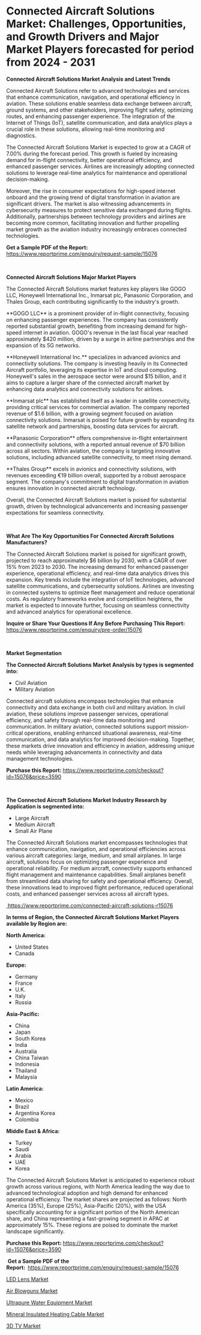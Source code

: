 <p><h1>Connected Aircraft Solutions Market: Challenges, Opportunities, and Growth Drivers and Major Market Players forecasted for period from 2024 - 2031</h1></p><p><strong>Connected Aircraft Solutions Market Analysis and Latest Trends</strong></p>
<p><p>Connected Aircraft Solutions refer to advanced technologies and services that enhance communication, navigation, and operational efficiency in aviation. These solutions enable seamless data exchange between aircraft, ground systems, and other stakeholders, improving flight safety, optimizing routes, and enhancing passenger experience. The integration of the Internet of Things (IoT), satellite communication, and data analytics plays a crucial role in these solutions, allowing real-time monitoring and diagnostics.</p><p>The Connected Aircraft Solutions Market is expected to grow at a CAGR of 7.00% during the forecast period. This growth is fueled by increasing demand for in-flight connectivity, better operational efficiency, and enhanced passenger services. Airlines are increasingly adopting connected solutions to leverage real-time analytics for maintenance and operational decision-making. </p><p>Moreover, the rise in consumer expectations for high-speed internet onboard and the growing trend of digital transformation in aviation are significant drivers. The market is also witnessing advancements in cybersecurity measures to protect sensitive data exchanged during flights. Additionally, partnerships between technology providers and airlines are becoming more common, facilitating innovation and further propelling market growth as the aviation industry increasingly embraces connected technologies.</p></p>
<p><strong>Get a Sample PDF of the Report:&nbsp;</strong> <a href="https://www.reportprime.com/enquiry/request-sample/15076?utm_campaign=1995&utm_medium=2&utm_source=Github&utm_content=ia&utm_term=25122024&utm_id=connected-aircraft-solutions">https://www.reportprime.com/enquiry/request-sample/15076</a></p>
<p>&nbsp;</p>
<p><strong>Connected Aircraft Solutions Major Market Players</strong></p>
<p><p>The Connected Aircraft Solutions market features key players like GOGO LLC, Honeywell International Inc., Inmarsat plc, Panasonic Corporation, and Thales Group, each contributing significantly to the industry's growth.</p><p>**GOGO LLC** is a prominent provider of in-flight connectivity, focusing on enhancing passenger experiences. The company has consistently reported substantial growth, benefiting from increasing demand for high-speed internet in aviation. GOGO's revenue in the last fiscal year reached approximately $420 million, driven by a surge in airline partnerships and the expansion of its 5G networks.</p><p>**Honeywell International Inc.** specializes in advanced avionics and connectivity solutions. The company is investing heavily in its Connected Aircraft portfolio, leveraging its expertise in IoT and cloud computing. Honeywell's sales in the aerospace sector were around $15 billion, and it aims to capture a larger share of the connected aircraft market by enhancing data analytics and connectivity solutions for airlines.</p><p>**Inmarsat plc** has established itself as a leader in satellite connectivity, providing critical services for commercial aviation. The company reported revenue of $1.6 billion, with a growing segment focused on aviation connectivity solutions. Inmarsat is poised for future growth by expanding its satellite network and partnerships, boosting data services for aircraft.</p><p>**Panasonic Corporation** offers comprehensive in-flight entertainment and connectivity solutions, with a reported annual revenue of $70 billion across all sectors. Within aviation, the company is targeting innovative solutions, including advanced satellite connectivity, to meet rising demand.</p><p>**Thales Group** excels in avionics and connectivity solutions, with revenues exceeding €19 billion overall, supported by a robust aerospace segment. The company's commitment to digital transformation in aviation ensures innovation in connected aircraft technology.</p><p>Overall, the Connected Aircraft Solutions market is poised for substantial growth, driven by technological advancements and increasing passenger expectations for seamless connectivity.</p></p>
<p>&nbsp;</p>
<p><strong>What Are The Key Opportunities For Connected Aircraft Solutions Manufacturers?</strong></p>
<p><p>The Connected Aircraft Solutions market is poised for significant growth, projected to reach approximately $6 billion by 2030, with a CAGR of over 15% from 2023 to 2030. The increasing demand for enhanced passenger experience, operational efficiency, and real-time data analytics drives this expansion. Key trends include the integration of IoT technologies, advanced satellite communications, and cybersecurity solutions. Airlines are investing in connected systems to optimize fleet management and reduce operational costs. As regulatory frameworks evolve and competition heightens, the market is expected to innovate further, focusing on seamless connectivity and advanced analytics for operational excellence.</p></p>
<p><strong>Inquire or Share Your Questions If Any Before Purchasing This Report:</strong> <a href="https://www.reportprime.com/enquiry/pre-order/15076?utm_campaign=1995&utm_medium=2&utm_source=Github&utm_content=ia&utm_term=25122024&utm_id=connected-aircraft-solutions">https://www.reportprime.com/enquiry/pre-order/15076</a></p>
<p>&nbsp;</p>
<p><strong>Market Segmentation</strong></p>
<p><strong>The Connected Aircraft Solutions Market Analysis by types is segmented into:</strong></p>
<p><ul><li>Civil Aviation</li><li>Military Aviation</li></ul></p>
<p><p>Connected aircraft solutions encompass technologies that enhance connectivity and data exchange in both civil and military aviation. In civil aviation, these solutions improve passenger services, operational efficiency, and safety through real-time data monitoring and communication. In military aviation, connected solutions support mission-critical operations, enabling enhanced situational awareness, real-time communication, and data analytics for improved decision-making. Together, these markets drive innovation and efficiency in aviation, addressing unique needs while leveraging advancements in connectivity and data management technologies.</p></p>
<p><strong>Purchase this Report:&nbsp;</strong><a href="https://www.reportprime.com/checkout?id=15076&price=3590&utm_campaign=1995&utm_medium=2&utm_source=Github&utm_content=ia&utm_term=25122024&utm_id=connected-aircraft-solutions">https://www.reportprime.com/checkout?id=15076&price=3590</a></p>
<p>&nbsp;</p>
<p><strong>The Connected Aircraft Solutions Market Industry Research by Application is segmented into:</strong></p>
<p><ul><li>Large Aircraft</li><li>Medium Aircraft</li><li>Small Air Plane</li></ul></p>
<p><p>The Connected Aircraft Solutions market encompasses technologies that enhance communication, navigation, and operational efficiencies across various aircraft categories: large, medium, and small airplanes. In large aircraft, solutions focus on optimizing passenger experience and operational reliability. For medium aircraft, connectivity supports enhanced flight management and maintenance capabilities. Small airplanes benefit from streamlined data sharing for safety and operational efficiency. Overall, these innovations lead to improved flight performance, reduced operational costs, and enhanced passenger services across all aircraft types.</p></p>
<p><a href="https://www.reportprime.com/connected-aircraft-solutions-r15076?utm_campaign=1995&utm_medium=2&utm_source=Github&utm_content=ia&utm_term=25122024&utm_id=connected-aircraft-solutions">&nbsp;https://www.reportprime.com/connected-aircraft-solutions-r15076</a></p>
<p><strong>In terms of Region, the Connected Aircraft Solutions Market Players available by Region are:</strong></p>
<p>
    <p> <strong> North America: </strong>
        <ul>
            <li>United States</li>
            <li>Canada</li>
        </ul>
        </p> 
    <p> <strong> Europe: </strong>
        <ul>
            <li>Germany</li>
            <li>France</li>
            <li>U.K.</li>
            <li>Italy</li>
            <li>Russia</li>
        </ul>
        </p> 
    <p> <strong> Asia-Pacific: </strong>
        <ul>
            <li>China</li>
            <li>Japan</li>
            <li>South Korea</li>
            <li>India</li>
            <li>Australia</li>
            <li>China Taiwan</li>
            <li>Indonesia</li>
            <li>Thailand</li>
            <li>Malaysia</li>
        </ul>
        </p> 
    <p> <strong> Latin America: </strong>
        <ul>
            <li>Mexico</li>
            <li>Brazil</li>
            <li>Argentina Korea</li>
            <li>Colombia</li>
        </ul>
        </p> 
    <p> <strong> Middle East & Africa: </strong>
        <ul>
            <li>Turkey</li>
            <li>Saudi</li>
            <li>Arabia</li>
            <li>UAE</li>
            <li>Korea</li>
        </ul>
    </p>
    </p>
<p><p>The Connected Aircraft Solutions Market is anticipated to experience robust growth across various regions, with North America leading the way due to advanced technological adoption and high demand for enhanced operational efficiency. The market shares are projected as follows: North America (35%), Europe (25%), Asia-Pacific (20%), with the USA specifically accounting for a significant portion of the North American share, and China representing a fast-growing segment in APAC at approximately 15%. These regions are poised to dominate the market landscape significantly.</p></p>
<p><strong>Purchase this Report: </strong><a href="https://www.reportprime.com/checkout?id=15076&price=3590&utm_campaign=1995&utm_medium=2&utm_source=Github&utm_content=ia&utm_term=25122024&utm_id=connected-aircraft-solutions">https://www.reportprime.com/checkout?id=15076&price=3590</a></p>
<p>&nbsp;<strong>Get a Sample PDF of the Report:&nbsp;&nbsp;</strong><a href="https://www.reportprime.com/enquiry/request-sample/15076?utm_campaign=1995&utm_medium=2&utm_source=Github&utm_content=ia&utm_term=25122024&utm_id=connected-aircraft-solutions">https://www.reportprime.com/enquiry/request-sample/15076</a></p>
<p><strong></strong></p>
<p><p><a href="https://www.linkedin.com/pulse/future-led-lens-market-global-forecast-trends-2024-2031-tns6f?utm_campaign=1995&utm_medium=2&utm_source=Github&utm_content=ia&utm_term=25122024&utm_id=connected-aircraft-solutions">LED Lens Market</a></p><p><a href="https://www.linkedin.com/pulse/air-blowguns-market-structure-size-analysis-cagr-131-dmqcc?utm_campaign=1995&utm_medium=2&utm_source=Github&utm_content=ia&utm_term=25122024&utm_id=connected-aircraft-solutions">Air Blowguns Market</a></p><p><a href="https://www.linkedin.com/pulse/growth-journey-ultrapure-water-equipment-market-uncovering-61-qrgxc?utm_campaign=1995&utm_medium=2&utm_source=Github&utm_content=ia&utm_term=25122024&utm_id=connected-aircraft-solutions">Ultrapure Water Equipment Market</a></p><p><a href="https://www.linkedin.com/pulse/mineral-insulated-heating-cable-market-revolution-driving-4cclf?utm_campaign=1995&utm_medium=2&utm_source=Github&utm_content=ia&utm_term=25122024&utm_id=connected-aircraft-solutions">Mineral Insulated Heating Cable Market</a></p><p><a href="https://www.linkedin.com/pulse/in-depth-analysis-size-3d-tv-market-its-rapidgrowth-from-2024-fr8pc?utm_campaign=1995&utm_medium=2&utm_source=Github&utm_content=ia&utm_term=25122024&utm_id=connected-aircraft-solutions">3D TV Market</a></p></p>